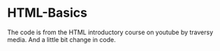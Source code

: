 # HTML-Basics

The code is from the HTML introductory course on youtube by traversy media.
And a little bit change in code.
